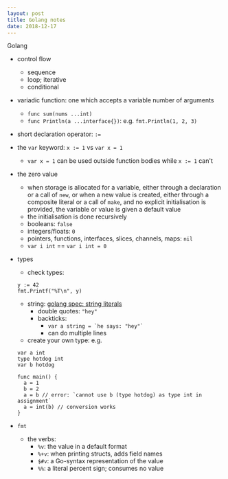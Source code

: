 ```yaml
---
layout: post
title: Golang notes
date: 2018-12-17
---
```


Golang

- control flow
  - sequence
  - loop; iterative
  - conditional
  
- variadic function: one which accepts a variable number of arguments
  - `func sum(nums ...int)`
  - `func Println(a ...interface{})`: e.g. `fmt.Println(1, 2, 3)`

- short declaration operator: `:=`

- the `var` keyword: `x := 1` vs `var x = 1`
  - `var x = 1` can be used outside function bodies while `x := 1` can't
  
- the zero value
  - when storage is allocated for a variable, either through a declaration or a call of `new`, or when a new value is created, either through a composite literal or a call of `make`, and no explicit initialisation is provided, the variable or value is given a default value
  - the initialisation is done recursively
  - booleans: `false`
  - integers/floats: `0`
  - pointers, functions, interfaces, slices, channels, maps: `nil`
  - `var i int` == `var i int = 0`
  
- types
  - check types: 
  ```golang
  y := 42
  fmt.Printf("%T\n", y)
  ```
  - string: [golang spec: string literals](https://golang.org/ref/spec#String_literals)
    - double quotes: `"hey"`
    - backticks:
      - `` var a string = `he says: "hey"` ``
      - can do multiple lines
  - create your own type: e.g. 
  ```golang
  var a int
  type hotdog int
  var b hotdog
  
  func main() {
    a = 1
    b = 2
    a = b // error: `cannot use b (type hotdog) as type int in assignment`
    a = int(b) // conversion works
  }
  ```
- `fmt`
  - the verbs:
    - `%v`: the value in a default format
    - `%+v`: when printing structs, adds field names
    - `$#v`: a Go-syntax representation of the value
    - `%%`: a literal percent sign; consumes no value
